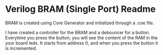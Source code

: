 # Verilog BRAM (Single Port) Readme
BRAM is created using Core Generator and initialized through a .coe file.

I have created a controller for the BRAM and a debouncer for a button.
Everytime you press the button, you will see the content of the RAM in the your board leds. It starts from address 0, and when you press the button it is incremented.